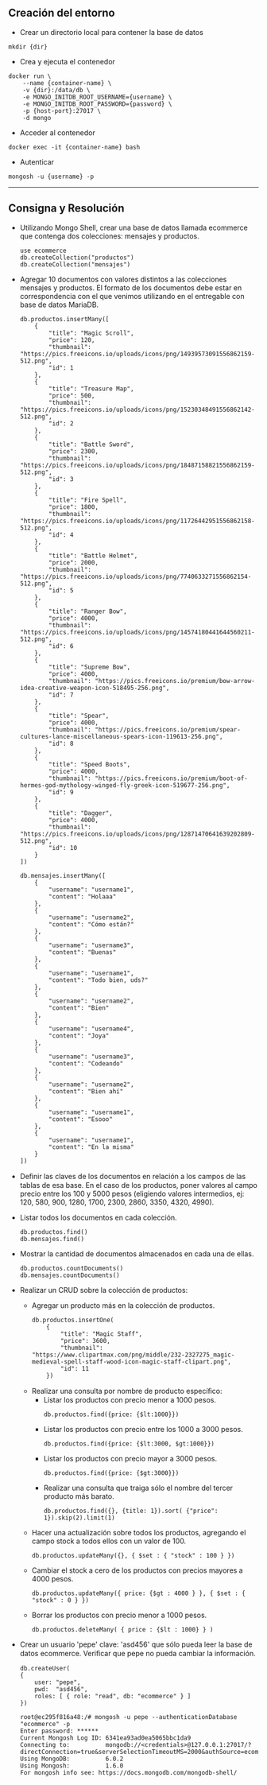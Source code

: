 ## Creación del entorno

- Crear un directorio local para contener la base de datos

```
mkdir {dir}
```

- Crea y ejecuta el contenedor

```
docker run \
    --name {container-name} \
    -v {dir}:/data/db \
    -e MONGO_INITDB_ROOT_USERNAME={username} \
    -e MONGO_INITDB_ROOT_PASSWORD={password} \
    -p {host-port}:27017 \
    -d mongo
```

- Acceder al contenedor

```
docker exec -it {container-name} bash
```

- Autenticar

```
mongosh -u {username} -p
```

---

## Consigna y Resolución

- Utilizando Mongo Shell, crear una base de datos llamada ecommerce que contenga dos colecciones: mensajes y productos.

  ```
  use ecommerce
  db.createCollection("productos")
  db.createCollection("mensajes")
  ```

- Agregar 10 documentos con valores distintos a las colecciones mensajes y productos. El formato de los documentos debe estar en correspondencia con el que venimos utilizando en el entregable con base de datos MariaDB.

  ```
  db.productos.insertMany([
      {
          "title": "Magic Scroll",
          "price": 120,
          "thumbnail": "https://pics.freeicons.io/uploads/icons/png/14939573091556862159-512.png",
          "id": 1
      },
      {
          "title": "Treasure Map",
          "price": 500,
          "thumbnail": "https://pics.freeicons.io/uploads/icons/png/15230348491556862142-512.png",
          "id": 2
      },
      {
          "title": "Battle Sword",
          "price": 2300,
          "thumbnail": "https://pics.freeicons.io/uploads/icons/png/18487158821556862159-512.png",
          "id": 3
      },
      {
          "title": "Fire Spell",
          "price": 1800,
          "thumbnail": "https://pics.freeicons.io/uploads/icons/png/11726442951556862158-512.png",
          "id": 4
      },
      {
          "title": "Battle Helmet",
          "price": 2000,
          "thumbnail": "https://pics.freeicons.io/uploads/icons/png/7740633271556862154-512.png",
          "id": 5
      },
      {
          "title": "Ranger Bow",
          "price": 4000,
          "thumbnail": "https://pics.freeicons.io/uploads/icons/png/14574180441644560211-512.png",
          "id": 6
      },
      {
          "title": "Supreme Bow",
          "price": 4000,
          "thumbnail": "https://pics.freeicons.io/premium/bow-arrow-idea-creative-weapon-icon-518495-256.png",
          "id": 7
      },
      {
          "title": "Spear",
          "price": 4000,
          "thumbnail": "https://pics.freeicons.io/premium/spear-cultures-lance-miscellaneous-spears-icon-119613-256.png",
          "id": 8
      },
      {
          "title": "Speed Boots",
          "price": 4000,
          "thumbnail": "https://pics.freeicons.io/premium/boot-of-hermes-god-mythology-winged-fly-greek-icon-519677-256.png",
          "id": 9
      },
      {
          "title": "Dagger",
          "price": 4000,
          "thumbnail": "https://pics.freeicons.io/uploads/icons/png/12871470641639202809-512.png",
          "id": 10
      }
  ])
  ```

  ```
  db.mensajes.insertMany([
      {
          "username": "username1",
          "content": "Holaaa"
      },
      {
          "username": "username2",
          "content": "Cómo están?"
      },
      {
          "username": "username3",
          "content": "Buenas"
      },
      {
          "username": "username1",
          "content": "Todo bien, uds?"
      },
      {
          "username": "username2",
          "content": "Bien"
      },
      {
          "username": "username4",
          "content": "Joya"
      },
      {
          "username": "username3",
          "content": "Codeando"
      },
      {
          "username": "username2",
          "content": "Bien ahí"
      },
      {
          "username": "username1",
          "content": "Esooo"
      },
      {
          "username": "username1",
          "content": "En la misma"
      }
  ])
  ```

- Deﬁnir las claves de los documentos en relación a los campos de las tablas de esa base. En el caso de los productos, poner valores al campo precio entre los 100 y 5000 pesos (eligiendo valores intermedios, ej: 120, 580, 900, 1280, 1700, 2300, 2860, 3350, 4320, 4990).

- Listar todos los documentos en cada colección.

  ```
  db.productos.find()
  db.mensajes.find()
  ```

- Mostrar la cantidad de documentos almacenados en cada una de ellas.

  ```
  db.productos.countDocuments()
  db.mensajes.countDocuments()
  ```

- Realizar un CRUD sobre la colección de productos:

  - Agregar un producto más en la colección de productos.
    ```
    db.productos.insertOne(
        {
            "title": "Magic Staff",
            "price": 3600,
            "thumbnail": "https://www.clipartmax.com/png/middle/232-2327275_magic-medieval-spell-staff-wood-icon-magic-staff-clipart.png",
            "id": 11
        })
    ```
  - Realizar una consulta por nombre de producto especíﬁco:
    - Listar los productos con precio menor a 1000 pesos.
      ```
      db.productos.find({price: {$lt:1000}})
      ```
    - Listar los productos con precio entre los 1000 a 3000 pesos.
      ```
      db.productos.find({price: {$lt:3000, $gt:1000}})
      ```
    - Listar los productos con precio mayor a 3000 pesos.
      ```
      db.productos.find({price: {$gt:3000}})
      ```
    - Realizar una consulta que traiga sólo el nombre del tercer producto más barato.
      ```
      db.productos.find({}, {title: 1}).sort( {"price": 1}).skip(2).limit(1)
      ```
  - Hacer una actualización sobre todos los productos, agregando el campo stock a todos ellos con un valor de 100.
    ```
    db.productos.updateMany({}, { $set : { "stock" : 100 } })
    ```
  - Cambiar el stock a cero de los productos con precios mayores a 4000 pesos.
    ```
    db.productos.updateMany({ price: {$gt : 4000 } }, { $set : { "stock" : 0 } })
    ```
  - Borrar los productos con precio menor a 1000 pesos.
    ```
    db.productos.deleteMany( { price : {$lt : 1000} } )
    ```

- Crear un usuario 'pepe' clave: 'asd456' que sólo pueda leer la base de datos ecommerce. Veriﬁcar que pepe no pueda cambiar la información.

  ```
  db.createUser(
  {
      user: "pepe",
      pwd:  "asd456",
      roles: [ { role: "read", db: "ecommerce" } ]
  })
  ```

  ```
  root@ec295f816a48:/# mongosh -u pepe --authenticationDatabase "ecommerce" -p
  Enter password: ******
  Current Mongosh Log ID: 6341ea93ad0ea5065bbc1da9
  Connecting to:          mongodb://<credentials>@127.0.0.1:27017/?directConnection=true&serverSelectionTimeoutMS=2000&authSource=ecommerce&appName=mongosh+1.6.0
  Using MongoDB:          6.0.2
  Using Mongosh:          1.6.0
  For mongosh info see: https://docs.mongodb.com/mongodb-shell/
  ```
